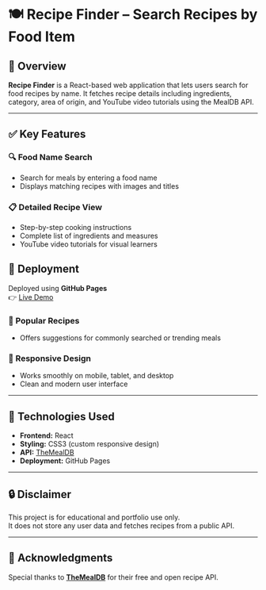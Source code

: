 
# 🍽️ Recipe Finder – Search Recipes by Food Item
## 🚀 Overview  
**Recipe Finder** is a React-based web application that lets users search for food recipes by name.
It fetches recipe details including ingredients, category, area of origin, and YouTube video tutorials using the MealDB API. 

---

## ✅ Key Features

### 🔍 Food Name Search  
- Search for meals by entering a food name  
- Displays matching recipes with images and titles  

### 📋 Detailed Recipe View  
- Step-by-step cooking instructions  
- Complete list of ingredients and measures  
- YouTube video tutorials for visual learners
  
## 🚀 Deployment  
Deployed using **GitHub Pages**  
👉 [Live Demo](https://vamshi-s26.github.io/Recipe_Finder/)

### 🌟 Popular Recipes  
- Offers suggestions for commonly searched or trending meals  

### 📱 Responsive Design  
- Works smoothly on mobile, tablet, and desktop  
- Clean and modern user interface  

---

## 🔧 Technologies Used  
- **Frontend:** React  
- **Styling:** CSS3 (custom responsive design)  
- **API:** [TheMealDB](https://www.themealdb.com/api.php)  
- **Deployment:** GitHub Pages  

---

## 🔒 Disclaimer  
This project is for educational and portfolio use only.  
It does not store any user data and fetches recipes from a public API.

---

## 🙌 Acknowledgments  
Special thanks to **[TheMealDB](https://www.themealdb.com/api.php)** for their free and open recipe API.  

